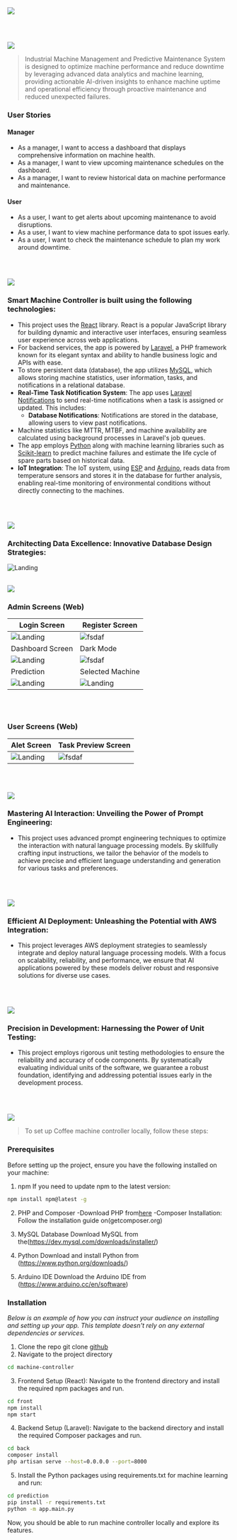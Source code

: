 <img src="./readme/title1.svg"/>

<br><br>

<!-- project philosophy -->
<img src="./readme/title2.svg"/>

> Industrial Machine Management and Predictive Maintenance System is designed to optimize machine performance and reduce downtime by leveraging advanced data analytics and machine learning, providing actionable AI-driven insights to enhance machine uptime and operational efficiency through proactive maintenance and reduced unexpected failures.

### User Stories

#### Manager

- As a manager, I want to access a dashboard that displays comprehensive information on machine health.
- As a manager, I want to view upcoming maintenance schedules on the dashboard.
- As a manager, I want to review historical data on machine performance and maintenance.

#### User

- As a user, I want to get alerts about upcoming maintenance to avoid disruptions.
- As a user, I want to view machine performance data to spot issues early.
- As a user, I want to check the maintenance schedule to plan my work around downtime.

<br><br>

<!-- Tech stack -->
<img src="./readme/title3.svg"/>

### Smart Machine Controller is built using the following technologies:

- This project uses the [React](https://reactjs.org/) library. React is a popular JavaScript library for building dynamic and interactive user interfaces, ensuring seamless user experience across web applications.
- For backend services, the app is powered by [Laravel](https://laravel.com/), a PHP framework known for its elegant syntax and ability to handle business logic and APIs with ease.
- To store persistent data (database), the app utilizes [MySQL](https://www.mysql.com/), which allows storing machine statistics, user information, tasks, and notifications in a relational database.
- **Real-Time Task Notification System**: The app uses [Laravel Notifications](https://laravel.com/docs/9.x/notifications) to send real-time notifications when a task is assigned or updated. This includes:
  - **Database Notifications**: Notifications are stored in the database, allowing users to view past notifications.
- Machine statistics like MTTR, MTBF, and machine availability are calculated using background processes in Laravel's job queues.
- The app employs [Python](https://www.python.org/) along with machine learning libraries such as [Scikit-learn](https://scikit-learn.org/) to predict machine failures and estimate the life cycle of spare parts based on historical data.
- **IoT Integration**: The IoT system, using [ESP](https://www.espressif.com/en/products/socs/esp8266) and [Arduino](https://www.arduino.cc/), reads data from temperature sensors and stores it in the database for further analysis, enabling real-time monitoring of environmental conditions without directly connecting to the machines.

<br><br>

<!-- Database Design -->
<img src="./readme/title5.svg"/>

### Architecting Data Excellence: Innovative Database Design Strategies:

![Landing](./readme/assets/database-diagram.png)
<br><br>

<!-- Implementation -->
<img src="./readme/title6.svg"/>

### Admin Screens (Web)

| Login Screen                                | Register Screen                                  |
| ------------------------------------------- | ------------------------------------------------ |
| ![Landing](./readme/assets/admin-login.png) | ![fsdaf](./readme/assets/admin-register.png)     |
| Dashboard Screen                            | Dark Mode                                        |
| ![Landing](./readme/assets/dashboard.png)   | ![fsdaf](./readme/assets/dark-mode.png)          |
| Prediction                                  | Selected Machine                                 |
| ![Landing](./readme/assets/predicitons.png) | ![Landing](./readme/assets/selected-machine.png) |

<br><br>

### User Screens (Web)

| Alet Screen                                      | Task Preview Screen                             |
| ------------------------------------------------ | ----------------------------------------------- |
| ![Landing](./readme/assets/user-alerts-page.png) | ![fsdaf](./readme/assets/user-task-preview.png) |

<br><br>

<!-- Prompt Engineering -->
<img src="./readme/title7.svg"/>

### Mastering AI Interaction: Unveiling the Power of Prompt Engineering:

- This project uses advanced prompt engineering techniques to optimize the interaction with natural language processing models. By skillfully crafting input instructions, we tailor the behavior of the models to achieve precise and efficient language understanding and generation for various tasks and preferences.

<br><br>

<!-- AWS Deployment -->
<img src="./readme/title8.svg"/>

### Efficient AI Deployment: Unleashing the Potential with AWS Integration:

- This project leverages AWS deployment strategies to seamlessly integrate and deploy natural language processing models. With a focus on scalability, reliability, and performance, we ensure that AI applications powered by these models deliver robust and responsive solutions for diverse use cases.

<br><br>

<!-- Unit Testing -->
<img src="./readme/title9.svg"/>

### Precision in Development: Harnessing the Power of Unit Testing:

- This project employs rigorous unit testing methodologies to ensure the reliability and accuracy of code components. By systematically evaluating individual units of the software, we guarantee a robust foundation, identifying and addressing potential issues early in the development process.

<br><br>

<!-- How to run -->
<img src="./readme/title10.svg"/>

> To set up Coffee machine controller locally, follow these steps:

### Prerequisites

Before setting up the project, ensure you have the following installed on your machine:

1. npm
   If you need to update npm to the latest version:

```sh
npm install npm@latest -g
```

2. PHP and Composer
   -Download PHP from[here](https://www.php.net/downloads)
   -Composer Installation:
   Follow the installation guide on(getcomposer.org)

3. MySQL Database
   Download MySQL from the(https://dev.mysql.com/downloads/installer/)

4. Python
   Download and install Python from (https://www.python.org/downloads/)

5. Arduino IDE
   Download the Arduino IDE from (https://www.arduino.cc/en/software)

### Installation

_Below is an example of how you can instruct your audience on installing and setting up your app. This template doesn't rely on any external dependencies or services._

1. Clone the repo
   git clone [github](https://github.com/AliM-1997/machine-controller)
2. Navigate to the project directory

```sh
cd machine-controller

```

3. Frontend Setup (React): Navigate to the frontend directory and install the required npm packages and run.

```sh
cd front
npm install
npm start
```

4. Backend Setup (Laravel): Navigate to the backend directory and install the required Composer packages and run.

```sh
cd back
composer install
php artisan serve --host=0.0.0.0 --port=8000
```

5. Install the Python packages using requirements.txt for machine learning and run:

```sh
cd prediction
pip install -r requirements.txt
python -m app.main.py
```

Now, you should be able to run machine controller locally and explore its features.
